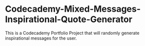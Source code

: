 # Codecademy-Mixed-Messages-Inspirational-Quote-Generator
This is a Codecademy Portfolio Project that will randomly generate inspirational messages for the user.
